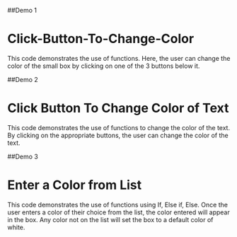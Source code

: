 ##Demo 1
# Click-Button-To-Change-Color
This code demonstrates the use of functions.  Here, the user can change the color of the small box by clicking on one of the 3 buttons below it.

##Demo 2
# Click Button To Change Color of Text
This code demonstrates the use of functions to change the color of the text. By clicking on the appropriate buttons, the user can change the color of the text.

##Demo 3
# Enter a Color from List
This code demonstrates the use of functions using If, Else if, Else.  Once the user enters a color of their choice from the list, the color entered will appear in the box.  Any color not on the list will set the box to a default color of white.